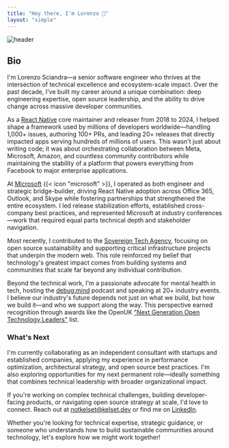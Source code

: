 ```yaml
---
title: "Hey there, I'm Lorenzo 👋"
layout: "simple"
---
```


![header](/images/about-me-header.jpg)

## Bio

I'm Lorenzo Sciandra—a senior software engineer who thrives at the intersection of technical excellence and ecosystem-scale impact. Over the past decade, I've built my career around a unique combination: deep engineering expertise, open source leadership, and the ability to drive change across massive developer communities.

As a [React Native](https://reactnative.dev/) core maintainer and releaser from 2018 to 2024, I helped shape a framework used by millions of developers worldwide—handling 1,000+ issues, authoring 100+ PRs, and leading 20+ releases that directly impacted apps serving hundreds of millions of users. This wasn't just about writing code; it was about orchestrating collaboration between Meta, Microsoft, Amazon, and countless community contributors while maintaining the stability of a platform that powers everything from Facebook to major enterprise applications.

At [Microsoft](https://www.microsoft.com/en-gb/) {{< icon "microsoft" >}}, I operated as both engineer and strategic bridge-builder, driving React Native adoption across Office 365, Outlook, and Skype while fostering partnerships that strengthened the entire ecosystem. I led release stabilization efforts, established cross-company best practices, and represented Microsoft at industry conferences—work that required equal parts technical depth and stakeholder navigation.

Most recently, I contributed to the [Sovereign Tech Agency](https://www.sovereign.tech/), focusing on open source sustainability and supporting critical infrastructure projects that underpin the modern web. This role reinforced my belief that technology's greatest impact comes from building systems and communities that scale far beyond any individual contribution.

Beyond the technical work, I'm a passionate advocate for mental health in tech, hosting the [debug:mind](https://debug-mind.com) podcast and speaking at 20+ industry events. I believe our industry's future depends not just on what we build, but how we build it—and who we support along the way. This perspective earned recognition through awards like the OpenUK ["Next Generation Open Technology Leaders"](https://openuk.uk/community/openuk-honours-lists/2022honourslist/) list.

### What's Next

I'm currently collaborating as an independent consultant with startups and established companies, applying my experience in performance optimization, architectural strategy, and open source best practices. I'm also exploring opportunities for my next permanent role—ideally something that combines technical leadership with broader organizational impact.

If you're working on complex technical challenges, building developer-facing products, or navigating open source strategy at scale, I'd love to connect. Reach out at [notkelset@kelset.dev](mailto:notkelset@kelset.dev) or find me on [LinkedIn](https://www.linkedin.com/in/lorenzo-sciandra).

Whether you're looking for technical expertise, strategic guidance, or someone who understands how to build sustainable communities around technology, let's explore how we might work together!
